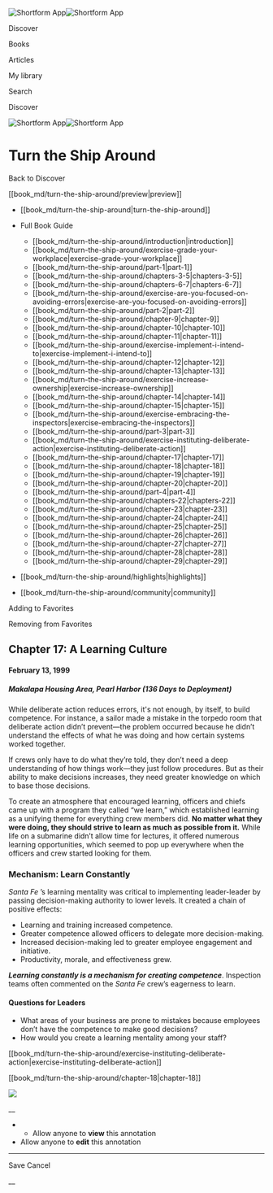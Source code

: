 ![Shortform App](/img/logo.36a2399e.svg)![Shortform App](/img/logo-dark.70c1b072.svg)

Discover

Books

Articles

My library

Search

Discover

![Shortform App](/img/logo.36a2399e.svg)![Shortform App](/img/logo-dark.70c1b072.svg)

# Turn the Ship Around

Back to Discover

[[book_md/turn-the-ship-around/preview|preview]]

  * [[book_md/turn-the-ship-around|turn-the-ship-around]]
  * Full Book Guide

    * [[book_md/turn-the-ship-around/introduction|introduction]]
    * [[book_md/turn-the-ship-around/exercise-grade-your-workplace|exercise-grade-your-workplace]]
    * [[book_md/turn-the-ship-around/part-1|part-1]]
    * [[book_md/turn-the-ship-around/chapters-3-5|chapters-3-5]]
    * [[book_md/turn-the-ship-around/chapters-6-7|chapters-6-7]]
    * [[book_md/turn-the-ship-around/exercise-are-you-focused-on-avoiding-errors|exercise-are-you-focused-on-avoiding-errors]]
    * [[book_md/turn-the-ship-around/part-2|part-2]]
    * [[book_md/turn-the-ship-around/chapter-9|chapter-9]]
    * [[book_md/turn-the-ship-around/chapter-10|chapter-10]]
    * [[book_md/turn-the-ship-around/chapter-11|chapter-11]]
    * [[book_md/turn-the-ship-around/exercise-implement-i-intend-to|exercise-implement-i-intend-to]]
    * [[book_md/turn-the-ship-around/chapter-12|chapter-12]]
    * [[book_md/turn-the-ship-around/chapter-13|chapter-13]]
    * [[book_md/turn-the-ship-around/exercise-increase-ownership|exercise-increase-ownership]]
    * [[book_md/turn-the-ship-around/chapter-14|chapter-14]]
    * [[book_md/turn-the-ship-around/chapter-15|chapter-15]]
    * [[book_md/turn-the-ship-around/exercise-embracing-the-inspectors|exercise-embracing-the-inspectors]]
    * [[book_md/turn-the-ship-around/part-3|part-3]]
    * [[book_md/turn-the-ship-around/exercise-instituting-deliberate-action|exercise-instituting-deliberate-action]]
    * [[book_md/turn-the-ship-around/chapter-17|chapter-17]]
    * [[book_md/turn-the-ship-around/chapter-18|chapter-18]]
    * [[book_md/turn-the-ship-around/chapter-19|chapter-19]]
    * [[book_md/turn-the-ship-around/chapter-20|chapter-20]]
    * [[book_md/turn-the-ship-around/part-4|part-4]]
    * [[book_md/turn-the-ship-around/chapters-22|chapters-22]]
    * [[book_md/turn-the-ship-around/chapter-23|chapter-23]]
    * [[book_md/turn-the-ship-around/chapter-24|chapter-24]]
    * [[book_md/turn-the-ship-around/chapter-25|chapter-25]]
    * [[book_md/turn-the-ship-around/chapter-26|chapter-26]]
    * [[book_md/turn-the-ship-around/chapter-27|chapter-27]]
    * [[book_md/turn-the-ship-around/chapter-28|chapter-28]]
    * [[book_md/turn-the-ship-around/chapter-29|chapter-29]]
  * [[book_md/turn-the-ship-around/highlights|highlights]]
  * [[book_md/turn-the-ship-around/community|community]]



Adding to Favorites 

Removing from Favorites 

## Chapter 17: A Learning Culture

#### February 13, 1999

##### Makalapa Housing Area, Pearl Harbor (136 Days to Deployment)

While deliberate action reduces errors, it's not enough, by itself, to build competence. For instance, a sailor made a mistake in the torpedo room that deliberate action didn’t prevent—the problem occurred because he didn’t understand the effects of what he was doing and how certain systems worked together.

If crews only have to do what they’re told, they don’t need a deep understanding of how things work—they just follow procedures. But as their ability to make decisions increases, they need greater knowledge on which to base those decisions.

To create an atmosphere that encouraged learning, officers and chiefs came up with a program they called “we learn,” which established learning as a unifying theme for everything crew members did. **No matter what they were doing, they should strive to learn as much as possible from it.** While life on a submarine didn’t allow time for lectures, it offered numerous learning opportunities, which seemed to pop up everywhere when the officers and crew started looking for them.

### Mechanism: Learn Constantly

_Santa Fe_ ’s learning mentality was critical to implementing leader-leader by passing decision-making authority to lower levels. It created a chain of positive effects:

  * Learning and training increased competence.
  * Greater competence allowed officers to delegate more decision-making.
  * Increased decision-making led to greater employee engagement and initiative.
  * Productivity, morale, and effectiveness grew.



**_Learning constantly is a mechanism for creating competence_**. Inspection teams often commented on the _Santa Fe_ crew’s eagerness to learn.

#### Questions for Leaders

  * What areas of your business are prone to mistakes because employees don’t have the competence to make good decisions?
  * How would you create a learning mentality among your staff?



[[book_md/turn-the-ship-around/exercise-instituting-deliberate-action|exercise-instituting-deliberate-action]]

[[book_md/turn-the-ship-around/chapter-18|chapter-18]]

![](https://bat.bing.com/action/0?ti=56018282&Ver=2&mid=9692e9be-8258-4e06-9c01-393614c444e3&sid=72e6e650642c11eeb2dd2161d176fe8d&vid=72e70890642c11eeb72d79fe7b6df2c6&vids=0&msclkid=N&pi=0&lg=en-US&sw=800&sh=600&sc=24&nwd=1&tl=Shortform%20%7C%20Book&p=https%3A%2F%2Fwww.shortform.com%2Fapp%2Fbook%2Fturn-the-ship-around%2Fchapter-17&r=&lt=1013&evt=pageLoad&sv=1&rn=594988)

__

  *   * Allow anyone to **view** this annotation
  * Allow anyone to **edit** this annotation



* * *

Save Cancel

__




